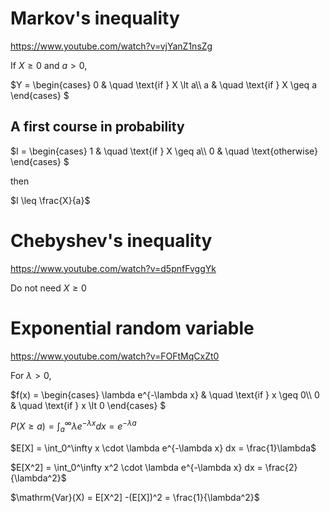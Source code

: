 # Markov's inequality
https://www.youtube.com/watch?v=vjYanZ1nsZg

If $X \geq 0$ and $a \gt 0$,

$`Y =
  \begin{cases}
    0 & \quad \text{if } X \lt a\\
    a & \quad \text{if } X \geq a
  \end{cases}
`$
## A first course in probability
$`I =
  \begin{cases}
    1 & \quad \text{if } X \geq a\\
    0 & \quad \text{otherwise}
  \end{cases}
`$

then

$I \leq \frac{X}{a}$
# Chebyshev's inequality
https://www.youtube.com/watch?v=d5pnfFvggYk

Do not need $X \geq 0$
# Exponential random variable
https://www.youtube.com/watch?v=FOFtMqCxZt0

For $\lambda \gt 0$,

$`f(x) =
  \begin{cases}
    \lambda e^{-\lambda x} & \quad \text{if } x \geq 0\\
    0 & \quad \text{if } x \lt 0
  \end{cases}
`$

$P(X \geq a) = \int_a^\infty \lambda e^{-\lambda x} dx = e^{-\lambda a}$

$E[X] = \int_0^\infty x \cdot \lambda e^{-\lambda x} dx = \frac{1}\lambda$

$E[X^2] = \int_0^\infty x^2 \cdot \lambda e^{-\lambda x} dx = \frac{2}{\lambda^2}$

$\mathrm{Var}(X) = E[X^2] -(E[X])^2 = \frac{1}{\lambda^2}$
